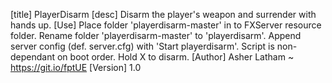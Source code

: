 [title]
PlayerDisarm
[desc]
Disarm the player's weapon and surrender with hands up.
[Use]
Place folder 'playerdisarm-master' in to FXServer resource folder.
Rename folder 'playerdisarm-master' to 'playerdisarm'.
Append server config (def. server.cfg) with 'Start playerdisarm'.
Script is non-dependant on boot order.
Hold X to disarm.
[Author]
Asher Latham ~ https://git.io/fptUE
[Version]
1.0